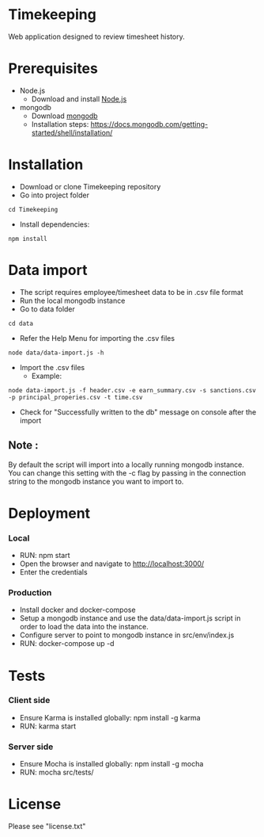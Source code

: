 # Timekeeping
Web application designed to review timesheet history.

# Prerequisites
- Node.js 
	- Download and install <a href="https://nodejs.org/en/download/current/">Node.js</a>
- mongodb	
	- Download <a href="https://www.mongodb.com/download-center#community">mongodb</a> 
	- Installation steps: <a href="https://docs.mongodb.com/getting-started/shell/installation/">https://docs.mongodb.com/getting-started/shell/installation/</a>

# Installation	
- Download or clone Timekeeping repository
- Go into project folder
```
cd Timekeeping
```
- Install dependencies:
```
npm install
```

# Data import
- The script requires employee/timesheet data to be in .csv file format
- Run the local mongodb instance
- Go to data folder
```
cd data
```
- Refer the Help Menu for importing the .csv files
```
node data/data-import.js -h
```
- Import the .csv files
  - Example:
```
node data-import.js -f header.csv -e earn_summary.csv -s sanctions.csv -p principal_properies.csv -t time.csv
```
- Check for "Successfully written to the db" message on console after the import

## Note : 
   By default the script will import into a locally running mongodb instance. You can change this setting with the -c flag by passing in the connection string to the mongodb instance you want to import to.

# Deployment

### Local
- RUN: npm start
- Open the browser and navigate to <a href="http://localhost:3000/">http://localhost:3000/</a>
- Enter the credentials

### Production
- Install docker and docker-compose
- Setup a mongodb instance and use the data/data-import.js script in order to load the data into the instance.
- Configure server to point to mongodb instance in src/env/index.js
- RUN: docker-compose up -d

# Tests
### Client side
- Ensure Karma is installed globally: npm install -g karma
- RUN: karma start

### Server side
- Ensure Mocha is installed globally: npm install -g mocha
- RUN: mocha src/tests/

# License
Please see "license.txt"
